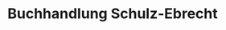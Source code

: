 ---
title: "Buchhandlung Schulz-Ebrecht"
url: /idar-oberstein/buchhandlung-schulz-ebrecht/
shop: Bücher
---